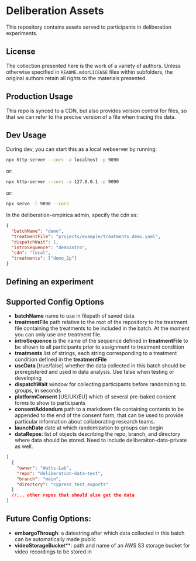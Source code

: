 # Deliberation Assets

This repository contains assets served to participants in deliberation experiments.

## License

The collection presented here is the work of a variety of authors. Unless otherwise specified in `README.md`or`LICENSE` files within subfolders, the original authors retain all rights to the materials presented.

## Production Usage

This repo is synced to a CDN, but also provides version control for files, so that
we can refer to the precise version of a file when tracing the data.

## Dev Usage

During dev, you can start this as a local webserver by running:

```bash
npx http-server --cors -a localhost -p 9090
```

or:

```bash
npx http-server --cors -a 127.0.0.1 -p 9090
```

or:

```bash
npx serve -l 9090 --cors
```

In the deliberation-empirica admin, specify the cdn as:

```json
{
  "batchName": "demo",
  "treatmentFile": "projects/example/treatments.demo.yaml",
  "dispatchWait": 1,
  "introSequence": "demoIntro",
  "cdn": "local",
  "treatments": ["demo_2p"]
}
```

## Defining an experiment

## Supported Config Options

- **batchName** name to use in filepath of saved data
- **treatmentFile** path relative to the root of the repository to the treatment file containing the treatments to be included in the batch. At the moment you can only use one treatment file.
- **introSequence** is the name of the sequence defined in **treatmentFile** to be shown to all participants prior to assignment to treatment condition
- **treatments** list of strings, each string corresponding to a treatment condition defined in the **treatmentFile**
- **useData** [true/false] whether the data collected in this batch should be preregistered and used in data analysis. Use false when testing or developing
- **dispatchWait** window for collecting participants before randomizing to groups, in seconds
- **platformConsent** [US/UK/EU] which of several pre-baked consent forms to show to participants
- **consentAddendum** path to a markdown file containing contents to be appended to the end of the consent form, that can be used to provide particular information about collaborating research teams.
- **launchDate** date at which randomization to groups can begin
- **dataRepos**: list of objects describing the repo, branch, and directory where data should be stored. Need to include deliberaiton-data-private as well.

```json
[
  {
    "owner": "Watts-Lab",
    "repo": "deliberation-data-test",
    "branch": "main",
    "directory": "cypress_test_exports"
  }
  //... other repos that should also get the data
]
```

## Future Config Options:

- **embargoThrough**: a datestring after which data collected in this batch can be automatically made public
- **videoStorageBucke**t\*\*: path and name of an AWS S3 storage bucket for video recordings to be stored in
